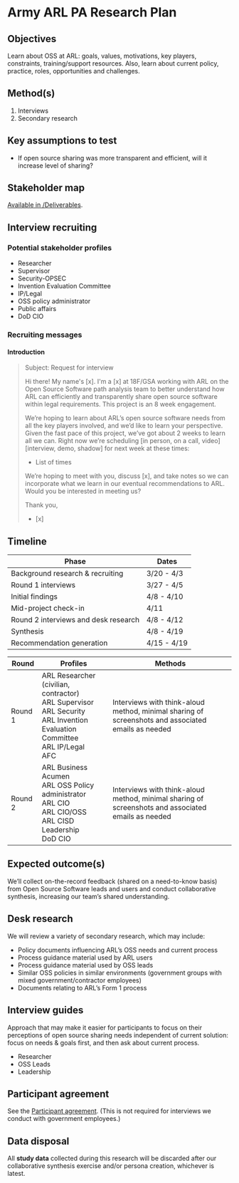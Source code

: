 # Army ARL PA Research Plan

## Objectives

Learn about OSS at ARL: goals, values, motivations, key players, constraints, training/support resources. Also, learn about current policy, practice, roles, opportunities and challenges.

## Method(s)

1. Interviews
2. Secondary research

## Key assumptions to test

- If open source sharing was more transparent and efficient, will it increase level of sharing?

## Stakeholder map

[Available in /Deliverables](/Deliverables/ARL%20Stakeholder%20Map%20March%2029.pdf).

## Interview recruiting

### Potential stakeholder profiles

- Researcher
- Supervisor
- Security-OPSEC
- Invention Evaluation Committee
- IP/Legal
- OSS policy administrator
- Public affairs
- DoD CIO

### Recruiting messages

#### Introduction

> Subject: Request for interview
>
> Hi there! My name's [x]. I'm a [x] at 18F/GSA working with ARL on the Open Source Software path analysis team to better understand how ARL can efficiently and transparently share open source software within legal requirements. This project is an 8 week engagement.
>
> We’re hoping to learn about ARL’s open source software needs from all the key players involved, and we’d like to learn your perspective. Given the fast pace of this project, we’ve got about 2 weeks to learn all we can. Right now we’re scheduling [in person, on a call, video] [interview, demo, shadow] for next week at these times:
>
> - List of times
>
> We’re hoping to meet with you, discuss [x], and take notes so we can incorporate what we learn in our eventual recommendations to ARL. Would you be interested in meeting us?
>
> Thank you,
> - [x]

## Timeline

| Phase | Dates |
|-------|-------|
| Background research & recruiting | 3/20 - 4/3
| Round 1 interviews | 3/27 - 4/5
| Initial findings | 4/8 - 4/10
| Mid-project check-in | 4/11
| Round 2 interviews and desk research | 4/8 - 4/12
| Synthesis | 4/8 - 4/19
| Recommendation generation | 4/15 - 4/19

| Round | Profiles | Methods |
|-------|----------|---------|
| Round 1 | ARL Researcher (civilian, contractor)<br>ARL Supervisor<br>ARL Security<br>ARL Invention Evaluation Committee<br>ARL IP/Legal<br>AFC | Interviews with think-aloud method, minimal sharing of screenshots and associated emails as needed
| Round 2 | ARL Business Acumen<br>ARL OSS Policy administrator<br>ARL CIO<br>ARL CIO/OSS<br>ARL CISD Leadership<br>DoD CIO | Interviews with think-aloud method, minimal sharing of screenshots and associated emails as needed

## Expected outcome(s)

We’ll collect on-the-record feedback (shared on a need-to-know basis) from Open Source Software leads and users and conduct collaborative synthesis, increasing our team’s shared understanding. 

## Desk research

We will review a variety of secondary research, which may include:

- Policy documents influencing ARL’s OSS needs and current process
- Process guidance material used by ARL users
- Process guidance material used by OSS leads
- Similar OSS policies in similar environments (government groups with mixed government/contractor employees)
- Documents relating to ARL’s Form 1 process


## Interview guides

Approach that may make it easier for participants to focus on their perceptions of open source sharing needs independent of current solution: focus on needs & goals first, and then ask about current process.

- Researcher
- OSS Leads
- Leadership

## Participant agreement

See the [Participant agreement](/Research/Participant%20agreement.md). (This is not required for interviews we conduct with government employees.)

## Data disposal

All **study data** collected during this research will be discarded after our collaborative synthesis exercise and/or persona creation, whichever is latest.
